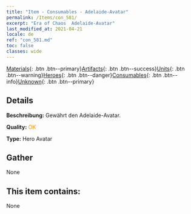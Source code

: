 ```yaml
---
title: "Item - Consumables - Adelaide-Avatar"
permalink: /Items/con_581/
excerpt: "Era of Chaos  Adelaide-Avatar"
last_modified_at: 2021-04-21
locale: de
ref: "con_581.md"
toc: false
classes: wide
---
```

 [Materials](/de/Items/){: .btn .btn--primary}[Artifacts](/de/Items/Artifacts/){: .btn .btn--success}[Units](/de/Items/Units/){: .btn .btn--warning}[Heroes](/de/Items/Heroes/){: .btn .btn--danger}[Consumables](/de/Items/Consumables/){: .btn .btn--info}[Unknown](/de/Items/Unknown/){: .btn .btn--primary}

## Details
 **Beschreibung:** Gewährt den Adelaide-Avatar.

 **Quality:** <span style="color: #FF8C00">OK</span>

 **Type:** Hero Avatar

## Gather

  None

## This item contains:

  None

